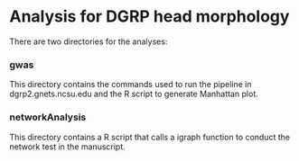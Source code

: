 # Analysis for DGRP head morphology

There are two directories for the analyses:

### gwas

This directory contains the commands used to run the pipeline in dgrp2.gnets.ncsu.edu and the R script to generate Manhattan plot.

### networkAnalysis

This directory contains a R script that calls a igraph function to conduct the network test in the manuscript.
